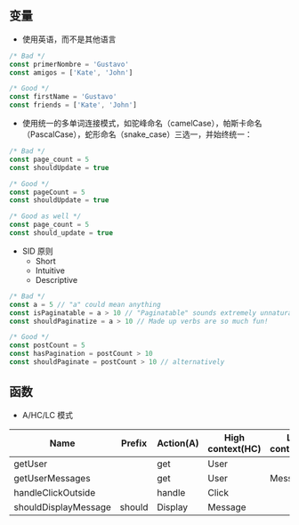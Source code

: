 ## 变量

+ 使用英语，而不是其他语言
```js
/* Bad */
const primerNombre = 'Gustavo'
const amigos = ['Kate', 'John']

/* Good */
const firstName = 'Gustavo'
const friends = ['Kate', 'John']
```

+ 使用统一的多单词连接模式，如驼峰命名（camelCase），帕斯卡命名（PascalCase），蛇形命名（snake_case）三选一，并始终统一：
```js
/* Bad */
const page_count = 5
const shouldUpdate = true

/* Good */
const pageCount = 5
const shouldUpdate = true

/* Good as well */
const page_count = 5
const should_update = true
```

+ SID 原则
  + Short
  + Intuitive
  + Descriptive
```js
/* Bad */
const a = 5 // "a" could mean anything
const isPaginatable = a > 10 // "Paginatable" sounds extremely unnatural
const shouldPaginatize = a > 10 // Made up verbs are so much fun!

/* Good */
const postCount = 5
const hasPagination = postCount > 10
const shouldPaginate = postCount > 10 // alternatively
```



## 函数

+ A/HC/LC 模式

|Name|Prefix|Action(A)|High context(HC)|Low context(LC)|
|-|-|-|-|-|
|getUser||get|User||
|getUserMessages||get|User|Message|
|handleClickOutside||handle|Click||Outside|
|shouldDisplayMessage|should|Display|Message||